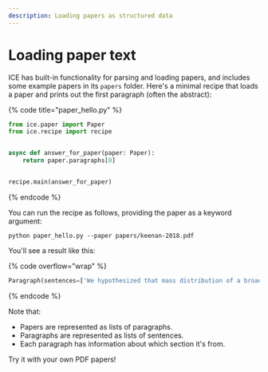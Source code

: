 ```yaml
---
description: Loading papers as structured data
---
```


# Loading paper text

ICE has built-in functionality for parsing and loading papers, and includes some example papers in its `papers` folder. Here's a minimal recipe that loads a paper and prints out the first paragraph (often the abstract):

{% code title="paper_hello.py" %}
```python
from ice.paper import Paper
from ice.recipe import recipe


async def answer_for_paper(paper: Paper):
    return paper.paragraphs[0]


recipe.main(answer_for_paper)
```
{% endcode %}

You can run the recipe as follows, providing the paper as a keyword argument:

```shell
python paper_hello.py --paper papers/keenan-2018.pdf
```

You'll see a result like this:

{% code overflow="wrap" %}

```python
Paragraph(sentences=['We hypothesized that mass distribution of a broad-spectrum antibiotic agent to preschool children would reduce mortality in areas of sub-Saharan Africa that are currently far from meeting the Sustainable Development Goals of the United Nations.'], sections=[Section(title='Abstract', number=None)], section_type='abstract')
```

{% endcode %}

Note that:

- Papers are represented as lists of paragraphs.
- Paragraphs are represented as lists of sentences.
- Each paragraph has information about which section it's from.

Try it with your own PDF papers!
